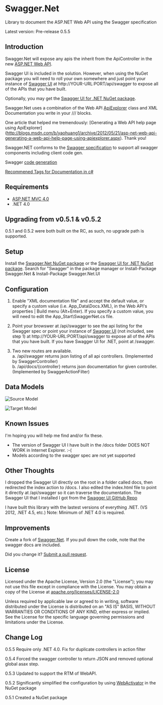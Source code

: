 Swagger.Net
===========

Library to document the ASP.NET Web API using the Swagger specification

Latest version: Pre-release 0.5.5

Introduction
------------

Swagger.Net will expose any apis the inherit from the ApiController in the new [ASP.NET Web API](http://www.asp.net/web-api).

Swagger UI is included in the solution.  However, when using the NuGet package you will need to roll your own somewhere and just point your instance of [Swagger UI](https://github.com/wordnik/swagger-ui) at http://YOUR-URL:PORT/api/swagger to expose all of the APIs that you have built.  

Optionally, you may get the [Swagger UI for .NET NuGet package](https://nuget.org/packages/Swagger.Net.UI).

Swagger.Net uses a combination of the Web API [ApiExplorer](http://msdn.microsoft.com/en-us/library/system.web.http.description.apiexplorer.aspx) class and XML Documentation you write in your /// blocks.

One article that helped me tremendously: [Generating a Web API help page using ApiExplorer] (http://blogs.msdn.com/b/yaohuang1/archive/2012/05/21/asp-net-web-api-generating-a-web-api-help-page-using-apiexplorer.aspx). Thank you!

Swagger.NET conforms to the [Swagger specification](https://github.com/wordnik/swagger-core/wiki) to support all swagger components including client code gen.

Swagger [code generation](https://github.com/wordnik/swagger-codegen)  

[Recommened Tags for Documentation in c#](http://msdn.microsoft.com/en-us/library/5ast78ax.aspx)  


Requirements
------------

+ [ASP.NET MVC 4.0](http://www.asp.net/mvc/mvc4)
+ .NET 4.0

Upgrading from v0.5.1 & v0.5.2
------------------------------

0.5.1 and 0.5.2 were both built on the RC, as such, no upgrade path is supported.

Setup
-----

Install the [Swagger.Net NuGet package](https://nuget.org/packages/Swagger.Net) or the [Swagger UI for .NET NuGet package](https://nuget.org/packages/Swagger.Net.UI). Search for "Swagger" in the package manager or Install-Package Swagger.Net & Install-Package Swagger.Net.UI

Configuration
-------------
1. Enable "XML documentation file" and accept the default value, or specify a custom value (i.e. App_Data\Docs.XML), in the Web API's properties | Build menu (Alt+Enter). If you specify a custom value, you will need to edit the App_Start\SwaggerNet.cs file.

2. Point your browswer at /api/swagger to see the api listing for the Swagger spec or point your instance of [Swagger UI](https://github.com/wordnik/swagger-ui) (not included, see step 1) at http://YOUR-URL:PORT/api/swagger to expose all of the APIs that you have built.  If you have Swagger UI for .NET, point at /swagger.

3. Two new routes are available.   
  a. /api/swagger returns json listing of all api controllers.  (Implemented by SwaggerController)   
  b. /api/docs/{controller} returns json documentation for given controller.  (Implemented by SwaggerActionFilter)   


Data Models
-----------
![Source Model](/master/Swagger.Net/doc/images/ApiExplorerModels.png "ApiExplorer Model")
    

![Target Model](/master/Swagger.Net/doc/images/SwaggerModels.png "Swagger UI Model")
   

Known Issues
------------

I'm hoping you will help me find and/or fix these.

+ The version of Swagger UI I have built in the /docs folder DOES NOT WORK in Internet Explorer.  :-(
+ Models according to the swagger spec are not yet supported


Other Thoughts
--------------

I dropped the Swagger UI directly on the root in a folder called docs, then redirected the index action to /docs.  I also edited the index.html file to point it directly at /api/swagger so it can traverse the documentation.  The Swagger UI that I installed I got from the [Swagger UI GitHub Repo](https://github.com/wordnik/swagger-ui/downloads)

I have built this library with the lastest versions of everything .NET.  (VS 2012, .NET 4.5, etc.) Note: Minimum of .NET 4.0 is required.

Improvements
------------

Create a fork of [Swagger.Net](https://github.com/miketrionfo/Swagger.Net/fork).  If you pull down the code, note that the swagger docs are included.

Did you change it? [Submit a pull request](https://github.com/miketrionfo/Swagger.Net/pull/new/master).

License
-------

Licensed under the Apache License, Version 2.0 (the "License"); you may not use this file except in compliance with the License. You may obtain a copy of the License at [apache.org/licenses/LICENSE-2.0](http://apache.org/licenses/LICENSE-2.0)

Unless required by applicable law or agreed to in writing, software distributed under the License is distributed on an "AS IS" BASIS, WITHOUT WARRANTIES OR CONDITIONS OF ANY KIND, either express or implied. See the License for the specific language governing permissions and limitations under the License.

Change Log
----------

0.5.5 Require only .NET 4.0. Fix for duplicate controllers in action filter

0.5.4 Forced the swagger controller to return JSON and removed optional global asax step.

0.5.3 Updated to support the RTM of WebAPI.

0.5.2 Significantly simplified the configuration by using [WebActivator](https://github.com/davidebbo/WebActivator) in the NuGet package

0.5.1 Created a NuGet package